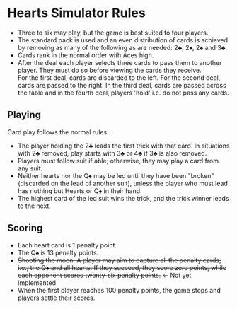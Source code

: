 # Hearts Simulator Rules

* Three to six may play, but the game is best suited to four players.  
* The standard pack is used and an even distribution of cards is achieved by
  removing as many of the following as are needed: 2♣, 2♦, 2♠ and 3♣.  
* Cards rank in the normal order with Aces high.  
* After the deal each player selects three cards to pass them to another player.
  They must do so before viewing the cards they receive.  
  For the first deal, cards are discarded to the left. For the second deal,
  cards are passed to the right. In the third deal, cards are passed across the
  table and in the fourth deal, players 'hold' i.e. do not pass any cards.  

## Playing

Card play follows the normal rules:  
* The player holding the 2♣ leads the first trick with that card. In situations
  with 2♣ removed, play starts with 3♣ or 4♣ if 3♣ is also removed.  
* Players must follow suit if able; otherwise, they may play a card from any
  suit.  
* Neither hearts nor the Q♠ may be led until they have been "broken" (discarded
  on the lead of another suit), unless the player who must lead has nothing but
  Hearts or Q♠ in their hand.  
* The highest card of the led suit wins the trick, and the trick winner leads to
  the next.  

## Scoring

* Each heart card is 1 penalty point.  
* The Q♠ is 13 penalty points.  
* ~~Shooting the moon: A player may aim to capture all the penalty cards; i.e.,
  the Q♠ and all hearts. If they succeed, they score zero points, while each
  opponent scores twenty-six penalty points.~~ <- Not yet implemented  
* When the first player reaches 100 penalty points, the game stops and players
  settle their scores.  
